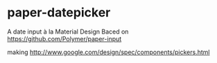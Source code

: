 paper-datepicker
================

A date input à la Material Design
Baced on  
https://github.com/Polymer/paper-input

making http://www.google.com/design/spec/components/pickers.html


